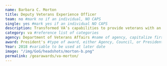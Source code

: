 ```yaml
---
name: Barbara C. Morton
title: Deputy Veterans Experience Officer
team: no #mark no if an individual, NO CAPS
single: yes #mark yes if an individual NO CAPS
description: Transformed VA’s capabilities to provide veterans with an excellent customer experience. From real-time data and tools to strategic partnerships between communities, veterans, and families, Barbara’s work empowers veterans and VA employees to improve the veteran experience.
category: va #reference list of categories
agency: Department of Veterans Affairs #name of agency, capitalize first letter of each name
award: President's #type of award, either Agency, Council, or President's; this is case sensitive so make sure to match the options listed exactly. This section generates the format of the card
Year: 2018 #variable to be used at later date
image: "/img/GoG/headshots/morton-b.png"
permalink: /gearawards/va-morton/
---
```

